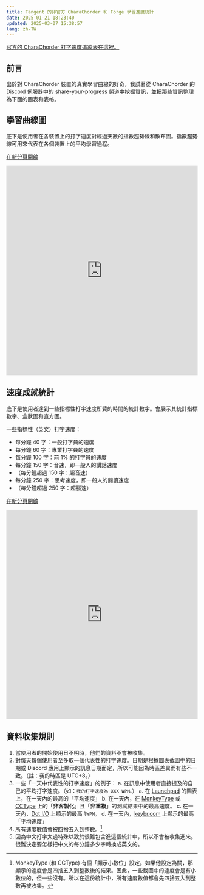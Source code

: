 ```yaml
---
title: Tangent 的非官方 CharaChorder 和 Forge 學習進度統計
date: 2025-01-21 18:23:40
updated: 2025-03-07 15:38:57
lang: zh-TW
---
```


   [官方的 CharaChorder 打字速度追蹤表在這裡。](https://docs.google.com/spreadsheets/d/1LYi3Y6Ombi1V5bWt-75SnHn9ONvl1KOFugYUBTVNgjM/edit?gid=0#gid=0)



## 前言

出於對 CharaChorder 裝置的真實學習曲線的好奇，我試著從 CharaChorder 的 Discord 伺服器中的 share-your-progress 頻道中挖掘資訊，並把那些資訊整理為下面的圖表和表格。

## 學習曲線圖


  底下是使用者在各裝置上的打字速度對經過天數的指數趨勢線和散布圖。指數趨勢線可用來代表在各個裝置上的平均學習過程。


[在新分頁開啟](https://docs.google.com/spreadsheets/d/e/2PACX-1vQ-GIGZcyrT2rhcVUUot14X00CK7XrqMDSI4gqKdE_8jQtrFqId4hD9-UvE6TS9RZjpaHkmyjfgEBZ6/pubhtml?gid=172953668&single=true)

<iframe width="100%" height="550" src="https://docs.google.com/spreadsheets/d/e/2PACX-1vQ-GIGZcyrT2rhcVUUot14X00CK7XrqMDSI4gqKdE_8jQtrFqId4hD9-UvE6TS9RZjpaHkmyjfgEBZ6/pubhtml?gid=172953668&single=true" frameborder="0"></iframe>

## 速度成就統計


  底下是使用者達到一些指標性打字速度所費的時間的統計數字。會展示其統計指標數字、盒狀圖和直方圖。
  
一些指標性（英文）打字速度：

- 每分鐘 40 字：一般打字員的速度
- 每分鐘 60 字：專業打字員的速度
- 每分鐘 100 字：前 1% 的打字員的速度
- 每分鐘 150 字：音速，即一般人的講話速度
- （每分鐘超過 150 字：超音速）
- 每分鐘 250 字：思考速度，即一般人的閱讀速度
- （每分鐘超過 250 字：超腦速）


[在新分頁開啟](https://docs.google.com/spreadsheets/d/e/2PACX-1vQ-GIGZcyrT2rhcVUUot14X00CK7XrqMDSI4gqKdE_8jQtrFqId4hD9-UvE6TS9RZjpaHkmyjfgEBZ6/pubhtml?gid=1108057587&single=true)

<iframe width="100%" height="550" src="https://docs.google.com/spreadsheets/d/e/2PACX-1vQ-GIGZcyrT2rhcVUUot14X00CK7XrqMDSI4gqKdE_8jQtrFqId4hD9-UvE6TS9RZjpaHkmyjfgEBZ6/pubhtml?gid=1108057587&single=true" frameborder="0"></iframe>

## 資料收集規則

1. 當使用者的開始使用日不明時，他們的資料不會被收集。
2. 對每天每個使用者至多取一個代表性的打字速度。日期是根據圖表截圖中的日期或 Discord 應用上顯示的訊息日期而定，所以可能因為時區差異而有些不一致。（註：我的時區是 UTC+8。）
3. 一些「一天中代表性的打字速度」的例子：
   a. 在訊息中使用者直接提及的自己的平均打字速度。（如：`我的打字速度為 XXX WPM。`）
   a. 在 [Launchpad](https://launchpad.charachorder.com/#/) 的圖表上，在一天內的最高的「平均速度」
   b. 在一天內，在 [MonkeyType](https://monkeytype.com/) 或 [CCType](https://cctype.app/) 上的「**非客製化**」且「**非重複**」的測試結果中的最高速度。
   c. 在一天內，[Dot I/O](https://www.iq-eq.io/#/) 上顯示的最高 `lWPM`。
   d. 在一天內，[keybr.com](https://www.keybr.com/) 上顯示的最高「平均速度」
4. 所有速度數值會被四捨五入到整數。[^speed_rounded]
5. 因為中文打字太過特殊以致於很難包含進這個統計中，所以不會被收集進來。很難決定要怎樣把中文的每分鐘多少字轉換成英文的。

[^speed_rounded]: MonkeyType (和 CCType) 有個「顯示小數位」設定。如果他設定為關，那顯示的速度會是四捨五入到整數後的結果。因此，一些截圖中的速度會是有小數位的，但一些沒有。所以在這份統計中，所有速度數值都會先四捨五入到整數再被收集。
